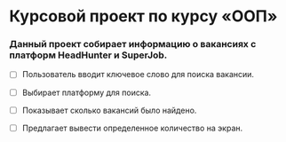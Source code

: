 # Курсовой проект по курсу «ООП»

### Данный проект собирает информацию о вакансиях с платформ HeadHunter и SuperJob.

- [ ]  Пользователь вводит ключевое слово для поиска вакансии.

- [ ]  Выбирает платформу для поиска.

- [ ]  Показывает сколько вакансий было найдено.

- [ ]  Предлагает вывести определенное количество на экран.
